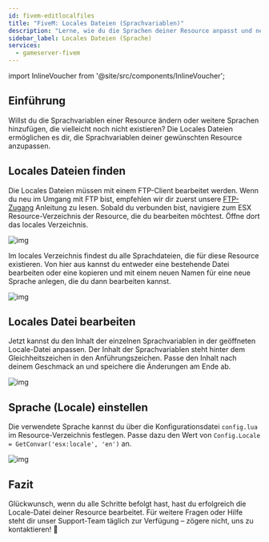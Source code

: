 ```yaml
---
id: fivem-editlocalfiles
title: "FiveM: Locales Dateien (Sprachvariablen)"
description: "Lerne, wie du die Sprachen deiner Resource anpasst und neue hinzufügst für ein persönliches Erlebnis → Jetzt mehr erfahren"
sidebar_label: Locales Dateien (Sprache)
services:
  - gameserver-fivem
---
```


import InlineVoucher from '@site/src/components/InlineVoucher';



## Einführung

Willst du die Sprachvariablen einer Resource ändern oder weitere Sprachen hinzufügen, die vielleicht noch nicht existieren? Die Locales Dateien ermöglichen es dir, die Sprachvariablen deiner gewünschten Resource anzupassen. 

<InlineVoucher />



## Locales Dateien finden

Die Locales Dateien müssen mit einem FTP-Client bearbeitet werden. Wenn du neu im Umgang mit FTP bist, empfehlen wir dir zuerst unsere [FTP-Zugang](gameserver-ftpaccess.md) Anleitung zu lesen. Sobald du verbunden bist, navigiere zum ESX Resource-Verzeichnis der Resource, die du bearbeiten möchtest. Öffne dort das locales Verzeichnis. 

![img](https://screensaver01.zap-hosting.com/index.php/s/wZmADsGGNzEseH4/download)

Im locales Verzeichnis findest du alle Sprachdateien, die für diese Resource existieren. Von hier aus kannst du entweder eine bestehende Datei bearbeiten oder eine kopieren und mit einem neuen Namen für eine neue Sprache anlegen, die du dann bearbeiten kannst. 

![img](https://screensaver01.zap-hosting.com/index.php/s/5GxWeFRZSxRDn3w/preview)

## Locales Datei bearbeiten

Jetzt kannst du den Inhalt der einzelnen Sprachvariablen in der geöffneten Locale-Datei anpassen. Der Inhalt der Sprachvariablen steht hinter dem Gleichheitszeichen in den Anführungszeichen. Passe den Inhalt nach deinem Geschmack an und speichere die Änderungen am Ende ab. 

![img](https://screensaver01.zap-hosting.com/index.php/s/FBDP2rBKabx3NEF/preview)



## Sprache (Locale) einstellen

Die verwendete Sprache kannst du über die Konfigurationsdatei `config.lua` im Resource-Verzeichnis festlegen. Passe dazu den Wert von `Config.Locale = GetConvar('esx:locale', 'en')` an. 

![img](https://screensaver01.zap-hosting.com/index.php/s/b3HkR9Qez5Pb7re/preview)



## Fazit

Glückwunsch, wenn du alle Schritte befolgt hast, hast du erfolgreich die Locale-Datei deiner Resource bearbeitet. Für weitere Fragen oder Hilfe steht dir unser Support-Team täglich zur Verfügung – zögere nicht, uns zu kontaktieren! 🙂

<InlineVoucher />